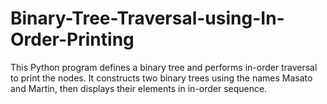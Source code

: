 # Binary-Tree-Traversal-using-In-Order-Printing
This Python program defines a binary tree and performs in-order traversal to print the nodes. It constructs two binary trees using the names Masato and Martin, then displays their elements in in-order sequence.
